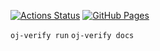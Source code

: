 [![Actions Status](https://github.com/e1810/lib_cpp/workflows/verify/badge.svg)](https://github.com/e1810/lib_cpp/actions)
[![GitHub Pages](https://img.shields.io/static/v1?label=GitHub+Pages&message=+&color=brightgreen&logo=github)](https://e1810.github.io/lib_cpp/)

`oj-verify run`
`oj-verify docs`
